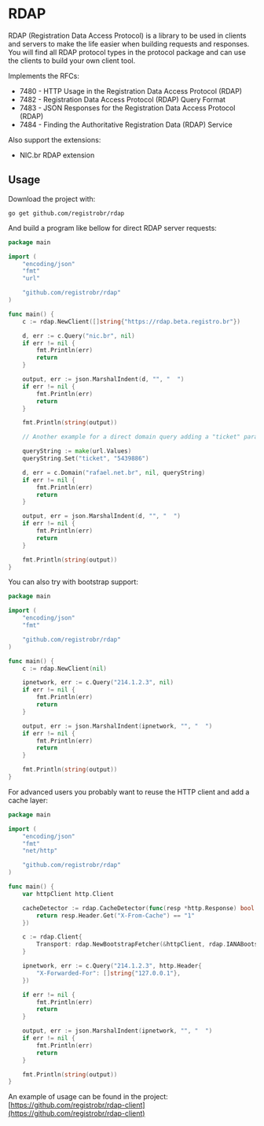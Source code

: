 RDAP
====

RDAP (Registration Data Access Protocol) is a library to be used in clients and
servers to make the life easier when building requests and responses. You will
find all RDAP protocol types in the protocol package and can use the clients to
build your own client tool.

Implements the RFCs:
  * 7480 - HTTP Usage in the Registration Data Access Protocol (RDAP)
  * 7482 - Registration Data Access Protocol (RDAP) Query Format
  * 7483 - JSON Responses for the Registration Data Access Protocol (RDAP)
  * 7484 - Finding the Authoritative Registration Data (RDAP) Service

Also support the extensions:
  * NIC.br RDAP extension

Usage
-----

Download the project with:

```
go get github.com/registrobr/rdap
```

And build a program like bellow for direct RDAP server requests:

```go
package main

import (
	"encoding/json"
	"fmt"
	"url"

	"github.com/registrobr/rdap"
)

func main() {
	c := rdap.NewClient([]string{"https://rdap.beta.registro.br"})

	d, err := c.Query("nic.br", nil)
	if err != nil {
		fmt.Println(err)
		return
	}

	output, err := json.MarshalIndent(d, "", "  ")
	if err != nil {
		fmt.Println(err)
		return
	}

	fmt.Println(string(output))

	// Another example for a direct domain query adding a "ticket" parameter

	queryString := make(url.Values)
	queryString.Set("ticket", "5439886")

	d, err = c.Domain("rafael.net.br", nil, queryString)
	if err != nil {
		fmt.Println(err)
		return
	}

	output, err = json.MarshalIndent(d, "", "  ")
	if err != nil {
		fmt.Println(err)
		return
	}

	fmt.Println(string(output))
}
```

You can also try with bootstrap support:

```go
package main

import (
	"encoding/json"
	"fmt"

	"github.com/registrobr/rdap"
)

func main() {
	c := rdap.NewClient(nil)

	ipnetwork, err := c.Query("214.1.2.3", nil)
	if err != nil {
		fmt.Println(err)
		return
	}

	output, err := json.MarshalIndent(ipnetwork, "", "  ")
	if err != nil {
		fmt.Println(err)
		return
	}

	fmt.Println(string(output))
}
```

For advanced users you probably want to reuse the HTTP client and add a cache
layer:

```go
package main

import (
	"encoding/json"
	"fmt"
	"net/http"

	"github.com/registrobr/rdap"
)

func main() {
	var httpClient http.Client

	cacheDetector := rdap.CacheDetector(func(resp *http.Response) bool {
		return resp.Header.Get("X-From-Cache") == "1"
	})

	c := rdap.Client{
		Transport: rdap.NewBootstrapFetcher(&httpClient, rdap.IANABootstrap, cacheDetector),
	}

	ipnetwork, err := c.Query("214.1.2.3", http.Header{
		"X-Forwarded-For": []string{"127.0.0.1"},
	})

	if err != nil {
		fmt.Println(err)
		return
	}

	output, err := json.MarshalIndent(ipnetwork, "", "  ")
	if err != nil {
		fmt.Println(err)
		return
	}

	fmt.Println(string(output))
}
```

An example of usage can be found in the project:
[https://github.com/registrobr/rdap-client](https://github.com/registrobr/rdap-client)
